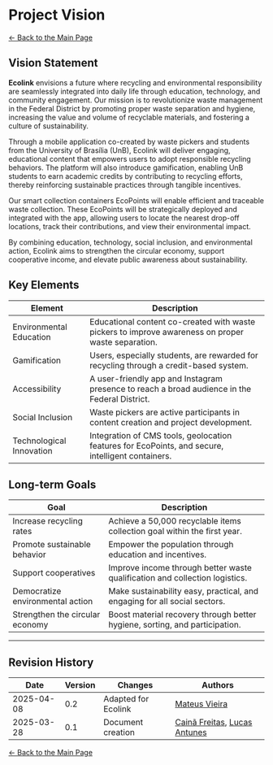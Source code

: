 # Project Vision

[← Back to the Main Page](../../index.md)

## Vision Statement

**Ecolink** envisions a future where recycling and environmental responsibility are seamlessly integrated into daily life through education, technology, and community engagement. Our mission is to revolutionize waste management in the Federal District by promoting proper waste separation and hygiene, increasing the value and volume of recyclable materials, and fostering a culture of sustainability.

Through a mobile application co-created by waste pickers and students from the University of Brasília (UnB), Ecolink will deliver engaging, educational content that empowers users to adopt responsible recycling behaviors. The platform will also introduce gamification, enabling UnB students to earn academic credits by contributing to recycling efforts, thereby reinforcing sustainable practices through tangible incentives.

Our smart collection containers EcoPoints will enable efficient and traceable waste collection. These EcoPoints will be strategically deployed and integrated with the app, allowing users to locate the nearest drop-off locations, track their contributions, and view their environmental impact.

By combining education, technology, social inclusion, and environmental action, Ecolink aims to strengthen the circular economy, support cooperative income, and elevate public awareness about sustainability.

## Key Elements

| Element                  | Description                                                                                        |
| ------------------------ | -------------------------------------------------------------------------------------------------- |
| Environmental Education  | Educational content co-created with waste pickers to improve awareness on proper waste separation. |
| Gamification             | Users, especially students, are rewarded for recycling through a credit-based system.              |
| Accessibility            | A user-friendly app and Instagram presence to reach a broad audience in the Federal District.      |
| Social Inclusion         | Waste pickers are active participants in content creation and project development.                 |
| Technological Innovation | Integration of CMS tools, geolocation features for EcoPoints, and secure, intelligent containers.  |

## Long-term Goals

| Goal                             | Description                                                                 |
| -------------------------------- | --------------------------------------------------------------------------- |
| Increase recycling rates         | Achieve a 50,000 recyclable items collection goal within the first year.    |
| Promote sustainable behavior     | Empower the population through education and incentives.                    |
| Support cooperatives             | Improve income through better waste qualification and collection logistics. |
| Democratize environmental action | Make sustainability easy, practical, and engaging for all social sectors.   |
| Strengthen the circular economy  | Boost material recovery through better hygiene, sorting, and participation. |

---

## Revision History

| Date       | Version | Changes             | Authors                                                                                          |
| ---------- | ------- | ------------------- | ------------------------------------------------------------------------------------------------ |
| 2025-04-08 | 0.2     | Adapted for Ecolink | [Mateus Vieira](https://github.com/matix0)                                                       |
| 2025-03-28 | 0.1     | Document creation   | [Cainã Freitas](https://github.com/freitasc), [Lucas Antunes](https://github.com/LucasGSAntunes) |

[← Back to the Main Page](../../index.md)

